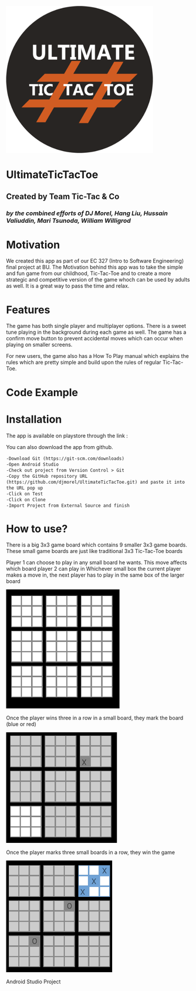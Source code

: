 <img src="https://github.com/djmorel/UltimateTicTacToe/blob/master/app/src/main/res/drawable/ultimatettt_logo_design.png" width="400">

# **UltimateTicTacToe**
## Created by Team Tic-Tac & Co
### *by the combined efforts of DJ Morel, Hang Liu, Hussain Valiuddin, Mari Tsunoda, William Willigrod*

# Motivation
We created this app as part of our EC 327 (Intro to Software Engineering) final project at BU. The Motivation behind this app was to take the simple and fun game from our childhood, Tic-Tac-Toe and to create a more strategic and competitive version of the game whoch can be used by adults as well. It is a great way to pass the time and relax.

# Features
The game has both single player and multiplayer options. There is a sweet tune playing in the background during each game as well. The game has a confirm move button to prevent accidental moves which can occur when playing on smaller screens. 

For new users, the game also has a How To Play manual which explains the rules which are pretty simple and build upon the rules of regular Tic-Tac-Toe.

# Code Example

# Installation
The app is available on playstore through the link :

You can also download the app from github.
```
-Download Git (https://git-scm.com/downloads)
-Open Android Studio
-Check out project from Version Control > Git
-Copy the GitHub repository URL (https://github.com/djmorel/UltimateTicTacToe.git) and paste it into the URL pop up
-Click on Test
-Click on Clone
-Import Project from External Source and finish
```

# How to use?

There is a big 3x3 game board which contains 9  smaller 3x3 game boards. These small game boards are just like traditional 3x3 Tic-Tac-Toe boards

Player 1 can choose to play in any small board he wants. This move affects which board player 2 can play in
Whichever small box the current player makes a move in, the next player has to play in the same box of the larger board 

![UltimateTicTacToe](app/src/main/res/drawable/ttt1.png)

Once the player wins three in a row in a small board, they mark the board (blue or red)

![UltimateTicTacToe](app/src/main/res/drawable/ttt2.PNG)

Once the player marks three small boards in a row, they win the game

![UltimateTicTacToe](app/src/main/res/drawable/ttt3.PNG)


Android Studio Project
